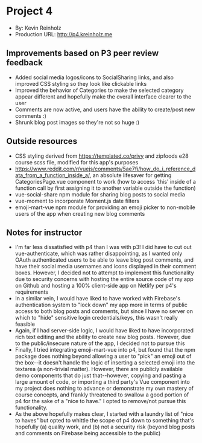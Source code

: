# Project 4
+ By: Kevin Reinholz
+ Production URL: <http://p4.kreinholz.me>

## Improvements based on P3 peer review feedback
+ Added social media logos/icons to SocialSharing links, and also improved CSS styling so they look like clickable links
+ Improved the behavior of Categories to make the selected category appear different and hopefully make the overall interface clearer to the user
+ Comments are now active, and users have the ability to create/post new comments :)
+ Shrunk blog post images so they're not so huge :)

## Outside resources
+ CSS styling derived from https://templated.co/privy and zipfoods e28 course scss file, modified for this app's purposes
+ https://www.reddit.com/r/vuejs/comments/5ae7fj/how_do_i_reference_data_from_a_function_inside_a/, an absolute lifesaver for getting CategoriesPage.vue component to work (how to access 'this' inside of a function call by first assigning it to another variable outside the function)
+ vue-social-share npm module for sharing blog posts to social media
+ vue-moment to incorporate Moment.js date filters
+ emoji-mart-vue npm module for providing an emoji picker to non-mobile users of the app when creating new blog comments

## Notes for instructor
+ I'm far less dissatisfied with p4 than I was with p3! I did have to cut out vue-authenticate, which was rather disappointing, as I wanted only OAuth authenticated users to be able to leave blog post comments, and have their social media usernames and icons displayed in their comment boxes. However, I decided not to attempt to implement this functionality due to security concerns with hosting the entire source code of my app on Github and hosting a 100% client-side app on Netlify per p4's requirements
+ In a similar vein, I would have liked to have worked with Firebase's authentication system to "lock down" my app more in terms of public access to both blog posts and comments, but since I have no server on which to "hide" sensitive login credentials/keys, this wasn't really feasible
+ Again, if I had server-side logic, I would have liked to have incorporated rich text editing and the ability to create new blog posts. However, due to the public/insecure nature of the app, I decided not to pursue this
+ Finally, I tried integrating emoji-mart-vue into p4, but found that the npm package does nothing beyond allowing a user to "pick" an emoji out of the box--it doesn't handle the logic of inserting a selected emoji into the textarea (a non-trivial matter). However, there are publicly available demo components that do just that--however, copying and pasting a large amount of code, or importing a third party's Vue component into my project does nothing to advance or demonstrate my own mastery of course concepts, and frankly threatened to swallow a good portion of p4 for the sake of a "nice to have." I opted to remove/not pursue this functionality.
+ As the above hopefully makes clear, I started with a laundry list of "nice to haves" but opted to whittle the scope of p4 down to something that's hopefully (a) quality work, and (b) not a security risk (beyond blog posts and comments on Firebase being accessible to the public)